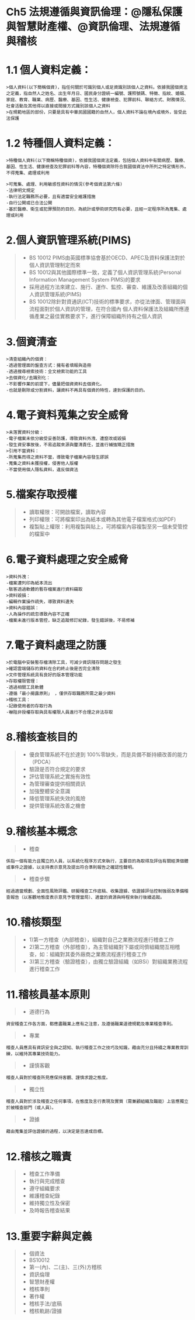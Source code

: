 # Ch5 法規遵循與資訊倫理：@隱私保護與智慧財產權、@資訊倫理、法規遵循與稽核

# 1.1 個人資料定義：
```
>個人資料(以下簡稱個資)，指任何關於可識別個人或足資識別該個人之資料。依據我國個資法之定義，指自然人之姓名、出生年月日、國民身分證統一編號、護照號碼、特徵、指紋、婚姻、家庭、教育、職業、病歷、醫療、基因、性生活、健康檢查、犯罪前科、聯絡方式、財務情況、社會活動及其他得以直接或間接方式識別該個人之資料 
>在規範地區的部份，只要是具有中華民國國籍的自然人，個人資料不論在境內或境外，皆受此法保護
```
# 1.2 特種個人資料定義：
```
>特種個人資料(以下簡稱特種個資)，依據我國個資法定義，包括個人資料中有關病歷、醫療、基因、性生活、健康檢查及犯罪前科等內容，特種個資除符合我國個資法中所列之特定情形外，不得蒐集、處理或利用
```
```
>可蒐集、處理、利用敏感性資料的情況(參考個資法第六條)
-法律明文規定
-執行法定職務所必要，且有適當安全維護措施
-自行公開或已合法公開
-基於醫療、衛生或犯罪預防的目的，為統計或學術研究而有必要，且經一定程序所為蒐集、處理或利用
```
# 2.個人資訊管理系統(PIMS)
>* BS 10012 PIMS由英國標準協會基於OECD、APEC及資料保護法對於個人資訊管理制定而來
>* BS 10012與其他國際標準一致，定義了個人資訊管理系統(Personal Information Management System PIMS)的要求
>* 採用過程方法來建立、施行、運作、監控、審查、維護及改善組織的個人資訊管理系統(PIMS)
>* BS 10012除針對資通訊(ICT)技術的標準要求，亦從法律面、管理面與流程面對於個人資訊的管理，在符合國內 個人資料保護法及組織所應遵循產業之最佳實務要求下，進行保障組織所持有之個人資訊
# 3.個資清查
```
>清查組織內的個資：
-透過管理面的盤查方式：擁有者填報與造冊
-透過搜尋檢索技術：全文檢索功能的工具
>去個資化/去識別化：
-不影響作業的前提下，儘量把個資資料去個資化。
-也就是刪除或分割資料，讓資料不再具有個資的特性，達到保護的目的。
```
# 4.電子資料蒐集之安全威脅
```
>未落實資料分級：
-電子檔案未依分級受妥善防護，導致資料外洩、遭竄改或毀損
-發生資安事故後，不易追蹤來源與釐清責任，並進行補強矯正措施
>引用不當資料：
-所蒐集而得之資料不當，導致電子檔案內容發生謬誤
-蒐集之資料未獲授權，侵害他人版權
-不當使用個人隱私資料，違反個資法
```
# 5.檔案存取授權
>* 讀取權限：可開啟檔案，讀取內容
>* 列印權限：可將檔案印出為紙本或轉為其他電子檔案格式(如PDF)
>* 複製貼上權限：利用複製與貼上，可將檔案內容複製至另一個未受管控的檔案中
# 6.電子資料處理之安全威脅
```
>資料外洩：
-檔案遭列印為紙本流出
-駭客透過軟體的暫存檔案進行資料竊取
>資料毀損：
-編輯作業操作疏失，導致資料遺失
>資料內容錯誤：
-人為操作的疏忽導致內容不正確
-檔案未進行版本管控，缺乏追蹤修訂紀錄，發生錯誤後，不易修補
```
# 7.電子資料處理之防護
```
>於電腦中安裝暫存檔清除工具，可減少資訊殘存問題之發生
>確認雲端儲存的資料在合約終止後是否完全清除 
>文件管理系統具有良好的版本管理功能
>存取權限管理：
-透過相關工具軟體
-遵循「最小揭露原則」 ，僅供存取職務所需之最少資料
>稽核工具：
-記錄使用者的存取行為
-嚇阻非授權存取與具有權限人員進行不合理之非法存取
```
# 8.稽核查核目的
>* 優良管理系統不在於達到 100%零缺失，而是具備不斷持續改善的能力 （PDCA）
>* 驗證是否符合規定的要求
>* 評估管理系統之實施有效性
>* 為管理審查提供相關資訊
>* 加強整體安全意識
>* 降低管理系統失效的風險
>* 提供管理系統改善之機會
# 9.稽核基本概念
>* 稽查
```
係指一個有能力且獨立的人員，以系統化程序方式來執行，主要目的為取得及評估有關經濟個體或事件之證據，以支持表示意見及提出符合準則報告之確認性聲明。
```
>* 稽查步驟
```
經過適當規劃、全面性風險評鑑、研擬稽查工作底稿、收集證據、依證據評估控制強弱及準備稽查報告（以客觀地態度表示意見予管理當局）、適當的資源與時程來執行後續追蹤。
```
# 10.稽核類型
>* 1)第一方稽查（內部稽查），組織對自己之業務流程進行稽查工作
>* 2)第二方稽查（外部稽查），為主管組織對下屬或同儕組織間互相稽查，如：組織對其委外廠商之業務流程進行稽查工作
>* 3)第三方稽查（驗證稽查），由獨立驗證組織（如BSi）對組織業務流程進行稽查工作
# 11.稽核員基本原則
>* 道德行為
```
資安稽查工作各方面，都應盡職業上應有之注意，及遵循職業道德規範及專業稽查準則。 
```
>* 專業
```
稽查人員應具有資訊安全與之認知、執行稽查工作之技巧及知識，藉由充分且持續之專業教育訓練，以維持其專業技術能力。
```
>* 謹慎客觀
```
稽查人員對於稽查所見應保持客觀、謹慎求證之態度。
```
>* 獨立性
```
稽查人員對於涉及稽查之任何事項，在態度及言行表現及實質（需兼顧組織及職能）上皆應獨立於被稽查部門（或人員）。
```
>* 證據
```
藉由蒐集並評估證據的過程，以決定是否達成目標。
```
# 12.稽核之職責
>* 稽查工作準備
>* 執行與完成稽查
>* 遵守組織要求
>* 維護稽查紀錄
>* 維持獨立性及保密
>* 及時報告稽查結果
# 13.重要字辭與定義
>* 個資法
>* BS10012
>* 第一(內)、二(主)、三(外)方稽核
>* 資訊倫理
>* 智慧財產權
>* 稽核準則
>* 著作權
>* 稽核手法/底稿
>* 稽核軌跡/證據
